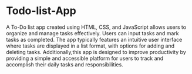 # Todo-list-App


A To-Do list app created using HTML, CSS, and JavaScript allows users to organize and manage tasks effectively. 
Users can input tasks and mark tasks as completed. The app typically features an intuitive user interface where tasks are displayed in a list format, with options for adding and deleting tasks. 
Additionally,this app is designed to improve productivity by providing a simple and accessible platform for users to track and accomplish their daily tasks and responsibilities.
